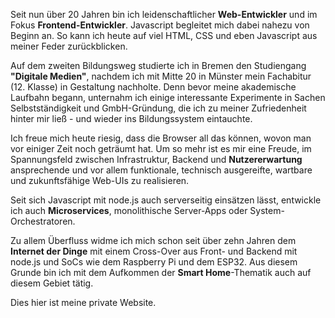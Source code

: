 Seit nun über 20 Jahren bin ich leidenschaftlicher **Web-Entwickler**
und im Fokus **Frontend-Entwickler**. Javascript begleitet mich dabei nahezu
von Beginn an. So kann ich heute auf viel HTML, CSS und eben Javascript aus meiner Feder zurückblicken. 

Auf dem zweiten Bildungsweg studierte ich in Bremen den Studiengang **"Digitale Medien"**, nachdem ich mit Mitte 20
in Münster mein Fachabitur (12. Klasse) in Gestaltung nachholte.
Denn bevor meine akademische Laufbahn begann, unternahm ich einige interessante Experimente in Sachen
Selbstständigkeit und GmbH-Gründung, die ich zu meiner Zufriedenheit hinter mir ließ - und wieder ins Bildungssystem eintauchte. 

Ich freue mich heute riesig, dass die Browser all das können, wovon man vor einiger Zeit noch geträumt hat.
Um so mehr ist es mir eine Freude, im Spannungsfeld zwischen Infrastruktur, Backend und **Nutzererwartung**
ansprechende und vor allem funktionale, technisch ausgereifte, wartbare und zukunftsfähige Web-UIs zu realisieren.

Seit sich Javascript mit node.js auch serverseitig einsätzen lässt, entwickle ich auch **Microservices**, 
monolithische Server-Apps oder System-Orchestratoren.

Zu allem Überfluss widme ich mich schon seit über zehn Jahren dem **Internet der Dinge** mit
einem Cross-Over aus Front- und Backend mit node.js und SoCs wie dem Raspberry Pi und dem ESP32.
Aus diesem Grunde bin ich mit dem Aufkommen der **Smart Home**-Thematik auch auf diesem
Gebiet tätig.

Dies hier ist meine private Website.

